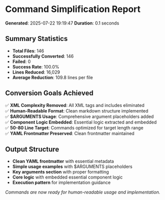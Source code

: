 # Command Simplification Report

**Generated**: 2025-07-22 19:19:47
**Duration**: 0.1 seconds

## Summary Statistics

- **Total Files**: 146
- **Successfully Converted**: 146
- **Failed**: 0
- **Success Rate**: 100.0%
- **Lines Reduced**: 16,029
- **Average Reduction**: 109.8 lines per file

## Conversion Goals Achieved

✅ **XML Complexity Removed**: All XML tags and includes eliminated  
✅ **Human-Readable Format**: Clean markdown structure implemented  
✅ **$ARGUMENTS Usage**: Comprehensive argument placeholders added  
✅ **Component Logic Embedded**: Essential logic extracted and embedded  
✅ **50-80 Line Target**: Commands optimized for target length range  
✅ **YAML Frontmatter Preserved**: Clean frontmatter maintained  

## Output Structure

- **Clean YAML frontmatter** with essential metadata
- **Simple usage examples** with $ARGUMENTS placeholders
- **Key arguments section** with proper formatting
- **Core logic** with embedded essential component logic
- **Execution pattern** for implementation guidance

*Commands are now ready for human-readable usage and implementation.*
